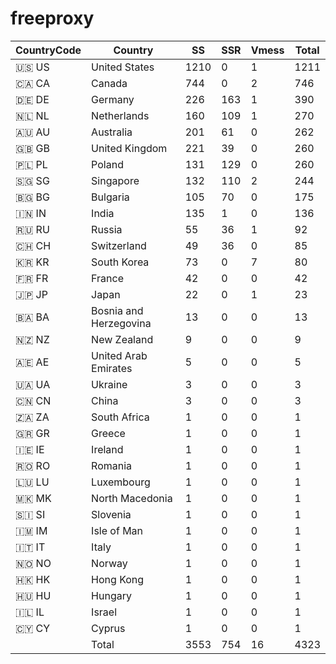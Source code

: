 # freeproxy

|CountryCode|Country|SS|SSR|Vmess|Total|
|  ----  | ----  |  ----  | ----  |  ----  | ----  |
|🇺🇸 US|United States|1210|0|1|1211|
|🇨🇦 CA|Canada|744|0|2|746|
|🇩🇪 DE|Germany|226|163|1|390|
|🇳🇱 NL|Netherlands|160|109|1|270|
|🇦🇺 AU|Australia|201|61|0|262|
|🇬🇧 GB|United Kingdom|221|39|0|260|
|🇵🇱 PL|Poland|131|129|0|260|
|🇸🇬 SG|Singapore|132|110|2|244|
|🇧🇬 BG|Bulgaria|105|70|0|175|
|🇮🇳 IN|India|135|1|0|136|
|🇷🇺 RU|Russia|55|36|1|92|
|🇨🇭 CH|Switzerland|49|36|0|85|
|🇰🇷 KR|South Korea|73|0|7|80|
|🇫🇷 FR|France|42|0|0|42|
|🇯🇵 JP|Japan|22|0|1|23|
|🇧🇦 BA|Bosnia and Herzegovina|13|0|0|13|
|🇳🇿 NZ|New Zealand|9|0|0|9|
|🇦🇪 AE|United Arab Emirates|5|0|0|5|
|🇺🇦 UA|Ukraine|3|0|0|3|
|🇨🇳 CN|China|3|0|0|3|
|🇿🇦 ZA|South Africa|1|0|0|1|
|🇬🇷 GR|Greece|1|0|0|1|
|🇮🇪 IE|Ireland|1|0|0|1|
|🇷🇴 RO|Romania|1|0|0|1|
|🇱🇺 LU|Luxembourg|1|0|0|1|
|🇲🇰 MK|North Macedonia|1|0|0|1|
|🇸🇮 SI|Slovenia|1|0|0|1|
|🇮🇲 IM|Isle of Man|1|0|0|1|
|🇮🇹 IT|Italy|1|0|0|1|
|🇳🇴 NO|Norway|1|0|0|1|
|🇭🇰 HK|Hong Kong|1|0|0|1|
|🇭🇺 HU|Hungary|1|0|0|1|
|🇮🇱 IL|Israel|1|0|0|1|
|🇨🇾 CY|Cyprus|1|0|0|1|
||Total|3553|754|16|4323|
